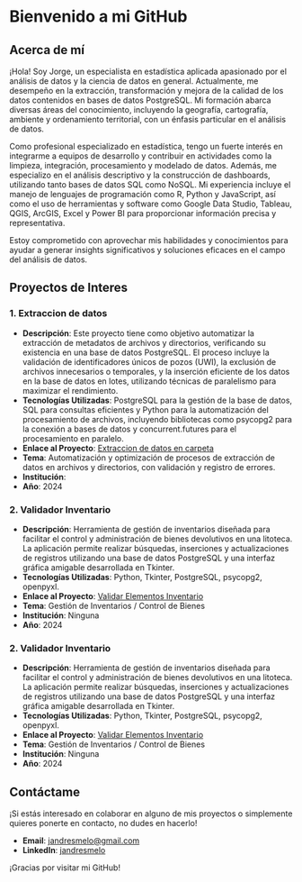 # Bienvenido a mi GitHub

## Acerca de mí
¡Hola! Soy Jorge, un especialista en estadística aplicada apasionado por el análisis de datos y la ciencia de datos en general. Actualmente, me desempeño en la extracción, transformación y mejora de la calidad de los datos contenidos en bases de datos PostgreSQL. Mi formación abarca diversas áreas del conocimiento, incluyendo la geografía, cartografía, ambiente y ordenamiento territorial, con un énfasis particular en el análisis de datos.

Como profesional especializado en estadística, tengo un fuerte interés en integrarme a equipos de desarrollo y contribuir en actividades como la limpieza, integración, procesamiento y modelado de datos. Además, me especializo en el análisis descriptivo y la construcción de dashboards, utilizando tanto bases de datos SQL como NoSQL. Mi experiencia incluye el manejo de lenguajes de programación como R, Python y JavaScript, así como el uso de herramientas y software como Google Data Studio, Tableau, QGIS, ArcGIS, Excel y Power BI para proporcionar información precisa y representativa.

Estoy comprometido con aprovechar mis habilidades y conocimientos para ayudar a generar insights significativos y soluciones eficaces en el campo del análisis de datos.

## Proyectos de Interes

### 1. Extraccion de datos 
- **Descripción**: Este proyecto tiene como objetivo automatizar la extracción de metadatos de archivos y directorios, verificando su existencia en una base de datos PostgreSQL. El proceso incluye la validación de identificadores únicos de pozos (UWI), la exclusión de archivos innecesarios o temporales, y la inserción eficiente de los datos en la base de datos en lotes, utilizando técnicas de paralelismo para maximizar el rendimiento.
- **Tecnologías Utilizadas**: PostgreSQL para la gestión de la base de datos, SQL para consultas eficientes y Python para la automatización del procesamiento de archivos, incluyendo bibliotecas como psycopg2 para la conexión a bases de datos y concurrent.futures para el procesamiento en paralelo.
- **Enlace al Proyecto**: [Extraccion de datos en carpeta](https://github.com/jandresmelo/FILEPROPEXTRACTOR.git)
- **Tema**: Automatización y optimización de procesos de extracción de datos en archivos y directorios, con validación y registro de errores.
- **Institución**: 
- **Año**: 2024

### 2. Validador Inventario
- **Descripción**: Herramienta de gestión de inventarios diseñada para facilitar el control y administración de bienes devolutivos en una litoteca. La aplicación permite realizar búsquedas, inserciones y actualizaciones de registros utilizando una base de datos PostgreSQL y una interfaz gráfica amigable desarrollada en Tkinter.
- **Tecnologías Utilizadas**: Python, Tkinter, PostgreSQL, psycopg2, openpyxl.
- **Enlace al Proyecto**: [Validar Elementos Inventario](https://github.com/jandresmelo/INVENTARIO_VALIDATOR.git)
- **Tema**: Gestión de Inventarios / Control de Bienes
- **Institución**: Ninguna
- **Año**: 2024

### 2. Validador Inventario
- **Descripción**: Herramienta de gestión de inventarios diseñada para facilitar el control y administración de bienes devolutivos en una litoteca. La aplicación permite realizar búsquedas, inserciones y actualizaciones de registros utilizando una base de datos PostgreSQL y una interfaz gráfica amigable desarrollada en Tkinter.
- **Tecnologías Utilizadas**: Python, Tkinter, PostgreSQL, psycopg2, openpyxl.
- **Enlace al Proyecto**: [Validar Elementos Inventario](https://github.com/jandresmelo/INVENTARIO_VALIDATOR.git)
- **Tema**: Gestión de Inventarios / Control de Bienes
- **Institución**: Ninguna
- **Año**: 2024

## Contáctame
¡Si estás interesado en colaborar en alguno de mis proyectos o simplemente quieres ponerte en contacto, no dudes en hacerlo!

- **Email**: [jandresmelo@gmail.com](mailto:jandresmelo@gmail.com )
- **LinkedIn**: [jandresmelo](https://www.linkedin.com/in/jandresmelo/)


¡Gracias por visitar mi GitHub!

